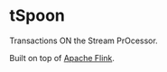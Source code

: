 # tSpoon
Transactions ON the Stream PrOcessor.

Built on top of [Apache Flink](https://flink.apache.org/).
